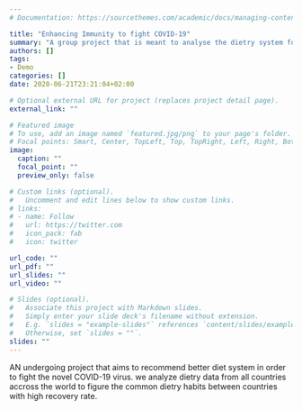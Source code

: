 ```yaml
---
# Documentation: https://sourcethemes.com/academic/docs/managing-content/

title: "Enhancing Immunity to fight COVID-19"
summary: "A group project that is meant to analyse the dietry system for countries with high and low recovery rate."
authors: []
tags: 
- Demo
categories: []
date: 2020-06-21T23:21:04+02:00

# Optional external URL for project (replaces project detail page).
external_link: ""

# Featured image
# To use, add an image named `featured.jpg/png` to your page's folder.
# Focal points: Smart, Center, TopLeft, Top, TopRight, Left, Right, BottomLeft, Bottom, BottomRight.
image:
  caption: ""
  focal_point: ""
  preview_only: false

# Custom links (optional).
#   Uncomment and edit lines below to show custom links.
# links:
# - name: Follow
#   url: https://twitter.com
#   icon_pack: fab
#   icon: twitter

url_code: ""
url_pdf: ""
url_slides: ""
url_video: ""

# Slides (optional).
#   Associate this project with Markdown slides.
#   Simply enter your slide deck's filename without extension.
#   E.g. `slides = "example-slides"` references `content/slides/example-slides.md`.
#   Otherwise, set `slides = ""`.
slides: ""
---
```

AN undergoing project that aims to recommend better diet system in order to fight the novel COVID-19 virus. we analyze dietry data from all countries accross the world to figure the common 
dietry habits between countries with high recovery rate.
